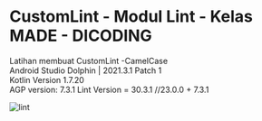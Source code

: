 # CustomLint - Modul Lint - Kelas MADE - DICODING
Latihan membuat CustomLint -CamelCase<br />
Android Studio Dolphin | 2021.3.1 Patch 1<br />
Kotlin Version 1.7.20<br />
AGP version: 7.3.1
Lint Version = 30.3.1 //23.0.0 + 7.3.1
 
![lint](https://user-images.githubusercontent.com/68908992/211863680-26976596-b116-411a-9328-ed793b7d0e5d.png)
